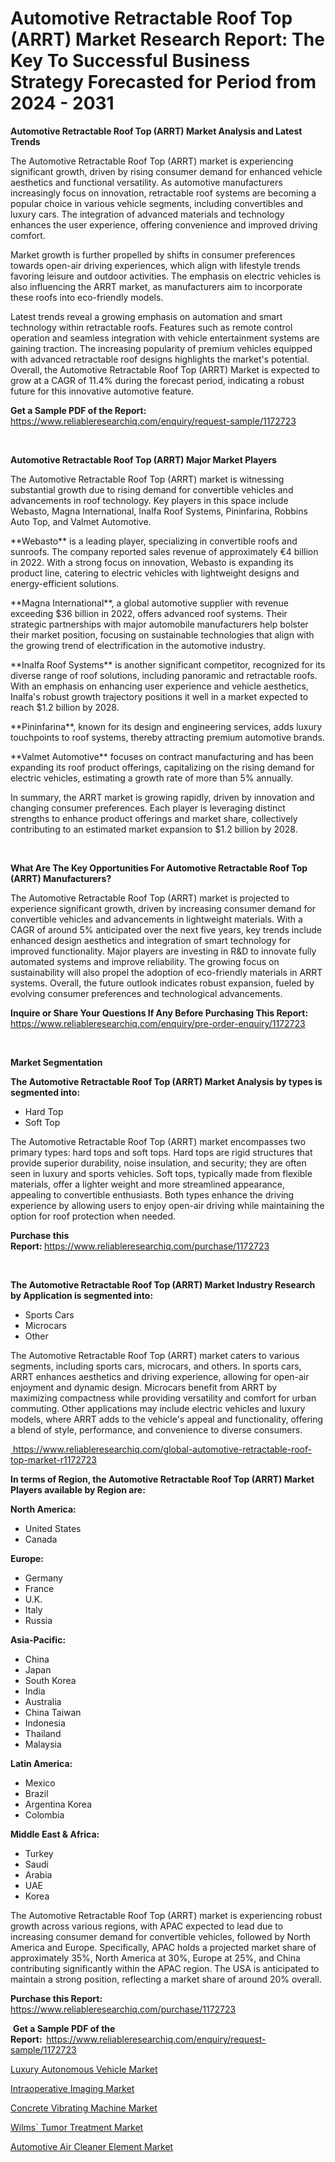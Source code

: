 <p><h1>Automotive Retractable Roof Top (ARRT) Market Research Report: The Key To Successful Business Strategy Forecasted for Period from 2024 - 2031</h1></p><p><strong>Automotive Retractable Roof Top (ARRT) Market Analysis and Latest Trends</strong></p>
<p><p>The Automotive Retractable Roof Top (ARRT) market is experiencing significant growth, driven by rising consumer demand for enhanced vehicle aesthetics and functional versatility. As automotive manufacturers increasingly focus on innovation, retractable roof systems are becoming a popular choice in various vehicle segments, including convertibles and luxury cars. The integration of advanced materials and technology enhances the user experience, offering convenience and improved driving comfort.</p><p>Market growth is further propelled by shifts in consumer preferences towards open-air driving experiences, which align with lifestyle trends favoring leisure and outdoor activities. The emphasis on electric vehicles is also influencing the ARRT market, as manufacturers aim to incorporate these roofs into eco-friendly models.</p><p>Latest trends reveal a growing emphasis on automation and smart technology within retractable roofs. Features such as remote control operation and seamless integration with vehicle entertainment systems are gaining traction. The increasing popularity of premium vehicles equipped with advanced retractable roof designs highlights the market's potential. Overall, the Automotive Retractable Roof Top (ARRT) Market is expected to grow at a CAGR of 11.4% during the forecast period, indicating a robust future for this innovative automotive feature.</p></p>
<p><strong>Get a Sample PDF of the Report:&nbsp;</strong> <a href="https://www.reliableresearchiq.com/enquiry/request-sample/1172723?utm_campaign=1123&utm_medium=2&utm_source=Github&utm_content=ia&utm_term=03112024&utm_id=automotive-retractable-roof-top-arrt">https://www.reliableresearchiq.com/enquiry/request-sample/1172723</a></p>
<p>&nbsp;</p>
<p><strong>Automotive Retractable Roof Top (ARRT) Major Market Players</strong></p>
<p><p>The Automotive Retractable Roof Top (ARRT) market is witnessing substantial growth due to rising demand for convertible vehicles and advancements in roof technology. Key players in this space include Webasto, Magna International, Inalfa Roof Systems, Pininfarina, Robbins Auto Top, and Valmet Automotive.</p><p>**Webasto** is a leading player, specializing in convertible roofs and sunroofs. The company reported sales revenue of approximately €4 billion in 2022. With a strong focus on innovation, Webasto is expanding its product line, catering to electric vehicles with lightweight designs and energy-efficient solutions. </p><p>**Magna International**, a global automotive supplier with revenue exceeding $36 billion in 2022, offers advanced roof systems. Their strategic partnerships with major automobile manufacturers help bolster their market position, focusing on sustainable technologies that align with the growing trend of electrification in the automotive industry.</p><p>**Inalfa Roof Systems** is another significant competitor, recognized for its diverse range of roof solutions, including panoramic and retractable roofs. With an emphasis on enhancing user experience and vehicle aesthetics, Inalfa's robust growth trajectory positions it well in a market expected to reach $1.2 billion by 2028.</p><p>**Pininfarina**, known for its design and engineering services, adds luxury touchpoints to roof systems, thereby attracting premium automotive brands. </p><p>**Valmet Automotive** focuses on contract manufacturing and has been expanding its roof product offerings, capitalizing on the rising demand for electric vehicles, estimating a growth rate of more than 5% annually.</p><p>In summary, the ARRT market is growing rapidly, driven by innovation and changing consumer preferences. Each player is leveraging distinct strengths to enhance product offerings and market share, collectively contributing to an estimated market expansion to $1.2 billion by 2028.</p></p>
<p>&nbsp;</p>
<p><strong>What Are The Key Opportunities For Automotive Retractable Roof Top (ARRT) Manufacturers?</strong></p>
<p><p>The Automotive Retractable Roof Top (ARRT) market is projected to experience significant growth, driven by increasing consumer demand for convertible vehicles and advancements in lightweight materials. With a CAGR of around 5% anticipated over the next five years, key trends include enhanced design aesthetics and integration of smart technology for improved functionality. Major players are investing in R&D to innovate fully automated systems and improve reliability. The growing focus on sustainability will also propel the adoption of eco-friendly materials in ARRT systems. Overall, the future outlook indicates robust expansion, fueled by evolving consumer preferences and technological advancements.</p></p>
<p><strong>Inquire or Share Your Questions If Any Before Purchasing This Report:</strong> <a href="https://www.reliableresearchiq.com/enquiry/pre-order-enquiry/1172723?utm_campaign=1123&utm_medium=2&utm_source=Github&utm_content=ia&utm_term=03112024&utm_id=automotive-retractable-roof-top-arrt">https://www.reliableresearchiq.com/enquiry/pre-order-enquiry/1172723</a></p>
<p>&nbsp;</p>
<p><strong>Market Segmentation</strong></p>
<p><strong>The Automotive Retractable Roof Top (ARRT) Market Analysis by types is segmented into:</strong></p>
<p><ul><li>Hard Top</li><li>Soft Top</li></ul></p>
<p><p>The Automotive Retractable Roof Top (ARRT) market encompasses two primary types: hard tops and soft tops. Hard tops are rigid structures that provide superior durability, noise insulation, and security; they are often seen in luxury and sports vehicles. Soft tops, typically made from flexible materials, offer a lighter weight and more streamlined appearance, appealing to convertible enthusiasts. Both types enhance the driving experience by allowing users to enjoy open-air driving while maintaining the option for roof protection when needed.</p></p>
<p><strong>Purchase this Report:&nbsp;</strong><a href="https://www.reliableresearchiq.com/purchase/1172723?utm_campaign=1123&utm_medium=2&utm_source=Github&utm_content=ia&utm_term=03112024&utm_id=automotive-retractable-roof-top-arrt">https://www.reliableresearchiq.com/purchase/1172723</a></p>
<p>&nbsp;</p>
<p><strong>The Automotive Retractable Roof Top (ARRT) Market Industry Research by Application is segmented into:</strong></p>
<p><ul><li>Sports Cars</li><li>Microcars</li><li>Other</li></ul></p>
<p><p>The Automotive Retractable Roof Top (ARRT) market caters to various segments, including sports cars, microcars, and others. In sports cars, ARRT enhances aesthetics and driving experience, allowing for open-air enjoyment and dynamic design. Microcars benefit from ARRT by maximizing compactness while providing versatility and comfort for urban commuting. Other applications may include electric vehicles and luxury models, where ARRT adds to the vehicle's appeal and functionality, offering a blend of style, performance, and convenience to diverse consumers.</p></p>
<p><a href="https://www.reliableresearchiq.com/global-automotive-retractable-roof-top-market-r1172723?utm_campaign=1123&utm_medium=2&utm_source=Github&utm_content=ia&utm_term=03112024&utm_id=automotive-retractable-roof-top-arrt">&nbsp;https://www.reliableresearchiq.com/global-automotive-retractable-roof-top-market-r1172723</a></p>
<p><strong>In terms of Region, the Automotive Retractable Roof Top (ARRT) Market Players available by Region are:</strong></p>
<p>
    <p> <strong> North America: </strong>
        <ul>
            <li>United States</li>
            <li>Canada</li>
        </ul>
        </p> 
    <p> <strong> Europe: </strong>
        <ul>
            <li>Germany</li>
            <li>France</li>
            <li>U.K.</li>
            <li>Italy</li>
            <li>Russia</li>
        </ul>
        </p> 
    <p> <strong> Asia-Pacific: </strong>
        <ul>
            <li>China</li>
            <li>Japan</li>
            <li>South Korea</li>
            <li>India</li>
            <li>Australia</li>
            <li>China Taiwan</li>
            <li>Indonesia</li>
            <li>Thailand</li>
            <li>Malaysia</li>
        </ul>
        </p> 
    <p> <strong> Latin America: </strong>
        <ul>
            <li>Mexico</li>
            <li>Brazil</li>
            <li>Argentina Korea</li>
            <li>Colombia</li>
        </ul>
        </p> 
    <p> <strong> Middle East & Africa: </strong>
        <ul>
            <li>Turkey</li>
            <li>Saudi</li>
            <li>Arabia</li>
            <li>UAE</li>
            <li>Korea</li>
        </ul>
    </p>
    </p>
<p><p>The Automotive Retractable Roof Top (ARRT) market is experiencing robust growth across various regions, with APAC expected to lead due to increasing consumer demand for convertible vehicles, followed by North America and Europe. Specifically, APAC holds a projected market share of approximately 35%, North America at 30%, Europe at 25%, and China contributing significantly within the APAC region. The USA is anticipated to maintain a strong position, reflecting a market share of around 20% overall.</p></p>
<p><strong>Purchase this Report: </strong><a href="https://www.reliableresearchiq.com/purchase/1172723?utm_campaign=1123&utm_medium=2&utm_source=Github&utm_content=ia&utm_term=03112024&utm_id=automotive-retractable-roof-top-arrt">https://www.reliableresearchiq.com/purchase/1172723</a></p>
<p>&nbsp;<strong>Get a Sample PDF of the Report:&nbsp;&nbsp;</strong><a href="https://www.reliableresearchiq.com/enquiry/request-sample/1172723?utm_campaign=1123&utm_medium=2&utm_source=Github&utm_content=ia&utm_term=03112024&utm_id=automotive-retractable-roof-top-arrt">https://www.reliableresearchiq.com/enquiry/request-sample/1172723</a></p>
<p><strong></strong></p>
<p><p><a href="https://github.com/brittroma9i/Market-Research-Report-List-1/blob/main/luxury-autonomous-vehicle-market.md?utm_campaign=1123&utm_medium=2&utm_source=Github&utm_content=ia&utm_term=03112024&utm_id=automotive-retractable-roof-top-arrt">Luxury Autonomous Vehicle Market</a></p><p><a href="https://issuu.com/reportprime-2/docs/intraoperative-imaging-market-size-_7e15d98865ddb8?utm_campaign=1123&utm_medium=2&utm_source=Github&utm_content=ia&utm_term=03112024&utm_id=automotive-retractable-roof-top-arrt">Intraoperative Imaging Market</a></p><p><a href="https://www.linkedin.com/pulse/trends-global-concrete-vibrating-machine-market-forecast-wssnf?utm_campaign=1123&utm_medium=2&utm_source=Github&utm_content=ia&utm_term=03112024&utm_id=automotive-retractable-roof-top-arrt">Concrete Vibrating Machine Market</a></p><p><a href="https://www.linkedin.com/pulse/global-wilms-tumor-treatment-market-exploring-share-trends-naslf?utm_campaign=1123&utm_medium=2&utm_source=Github&utm_content=ia&utm_term=03112024&utm_id=automotive-retractable-roof-top-arrt">Wilms` Tumor Treatment Market</a></p><p><a href="https://github.com/eleanore16mal/Market-Research-Report-List-1/blob/main/automotive-air-cleaner-element-market.md?utm_campaign=1123&utm_medium=2&utm_source=Github&utm_content=ia&utm_term=03112024&utm_id=automotive-retractable-roof-top-arrt">Automotive Air Cleaner Element Market</a></p></p>